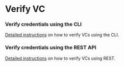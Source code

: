 # Verify VC

### Verify credentials using the CLI

[Detailed instructions](../../getting-started/cli-command-line-interface/verifiable-credentials.md#verify-vc-or-vp) on how to verify VCs using the CLI.



### Verify credentials using the REST API

[Detailed instructions](../../getting-started/rest-apis/auditor-api.md#verification) on how to verify VCs using REST.
